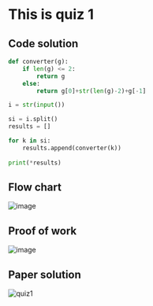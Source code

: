 # This is quiz 1

## Code solution
```.py
def converter(g):
    if len(g) <= 2:
        return g
    else:
        return g[0]+str(len(g)-2)+g[-1]

i = str(input())

si = i.split()
results = []

for k in si:
    results.append(converter(k))
    
print(*results)
```

## Flow chart
![image](https://github.com/user-attachments/assets/9c013773-0bc5-41a1-ad83-187a63d7d147)

## Proof of work
![image](https://github.com/user-attachments/assets/42c3d543-426b-46b2-8fe6-f99fd9509d0d)

## Paper solution
![quiz1](https://github.com/user-attachments/assets/0b5082be-32de-4fc8-a493-51019fee4159)
